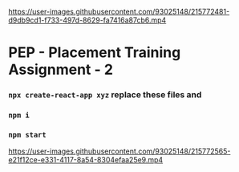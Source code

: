 

https://user-images.githubusercontent.com/93025148/215772481-d9db9cd1-f733-497d-8629-fa7416a87cb6.mp4





# PEP - Placement Training Assignment - 2



### `npx create-react-app xyz`  replace these files and
### `npm i`
### `npm start`




https://user-images.githubusercontent.com/93025148/215772565-e21f12ce-e331-4117-8a54-8304efaa25e9.mp4

